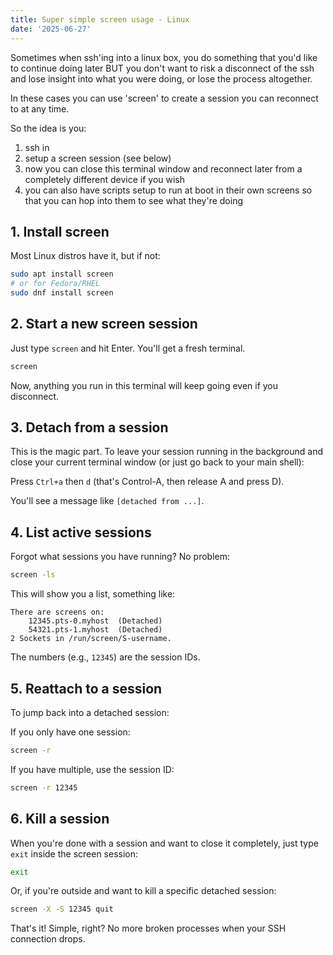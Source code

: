 ```yaml
---
title: Super simple screen usage - Linux
date: '2025-06-27'
---
```


Sometimes when ssh'ing into a linux box, you do something that you'd like to continue doing later BUT you don't want to risk a disconnect of the ssh and lose insight into what you were doing, or lose the process altogether.

In these cases you can use 'screen' to create a session you can reconnect to at any time.

So the idea is you:
1. ssh in
2. setup a screen session (see below)
3. now you can close this terminal window and reconnect later from a completely different device if you wish
4. you can also have scripts setup to run at boot in their own screens so that you can hop into them to see what they're doing

## 1. Install screen

Most Linux distros have it, but if not:

```bash
sudo apt install screen
# or for Fedora/RHEL
sudo dnf install screen
```

## 2. Start a new screen session

Just type `screen` and hit Enter. You'll get a fresh terminal.

```bash
screen
```

Now, anything you run in this terminal will keep going even if you disconnect.

## 3. Detach from a session

This is the magic part. To leave your session running in the background and close your current terminal window (or just go back to your main shell):

Press `Ctrl+a` then `d` (that's Control-A, then release A and press D).

You'll see a message like `[detached from ...]`.

## 4. List active sessions

Forgot what sessions you have running? No problem:

```bash
screen -ls
```

This will show you a list, something like:

```
There are screens on:
	12345.pts-0.myhost	(Detached)
	54321.pts-1.myhost	(Detached)
2 Sockets in /run/screen/S-username.
```

The numbers (e.g., `12345`) are the session IDs.

## 5. Reattach to a session

To jump back into a detached session:

If you only have one session:

```bash
screen -r
```

If you have multiple, use the session ID:

```bash
screen -r 12345
```

## 6. Kill a session

When you're done with a session and want to close it completely, just type `exit` inside the screen session:

```bash
exit
```

Or, if you're outside and want to kill a specific detached session:

```bash
screen -X -S 12345 quit
```

That's it! Simple, right? No more broken processes when your SSH connection drops.